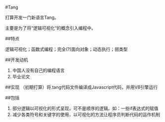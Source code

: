 #Tang

打算开发一门新语言Tang。

主要是为了将“逻辑可视化“的概念引入编程中。

##特点

逻辑可视化；函数式编程；完全(?)面向对象；动态执行；弱类型

##开发动机

1. 中国人没有自己的编程语言
1. 毕业论文

##实现
（初期打算）将.tang代码文件编译成Javascript代码，并用V8引擎运行

##包括

1. 部分逻辑以可视化的形式呈现，可不是顺序的逻辑。如：一些if表达式的赋值
1. 减少各类符号和关键字的使用，以可视化的方法让程序员判断代码的运作机制

